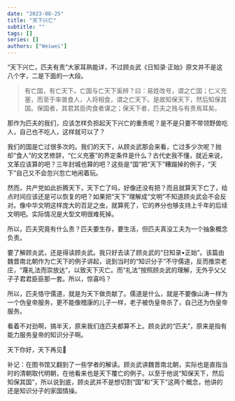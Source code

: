 ```yaml
---
date: "2023-08-25"
title: "天下兴亡"
subtitle: ""
tags: []
series: []
authors: ["Weiwei"]
---
```


“天下兴亡，匹夫有责”大家耳熟能详，不过顾炎武《日知录·正始》原文并不是这八个字，二是下面的一大段。

> 有亡国，有亡天下。亡国与亡天下奚辨？曰：易姓改号，谓之亡国；仁义充塞，而至于率兽食人，人将相食，谓之亡天下。是故知保天下，然后知保其国。保国者，其君其臣肉食者谋之；保天下者，匹夫之贱与有责焉耳矣。

那作为匹夫的我们，应该怎样负担起天下兴亡的重责呢？是不是只要不带领野兽吃人，自己也不吃人，这样就可以了？

我们的国是亡过很多次的。我们的天下，从顾炎武那会来看，亡过多少次呢？抛却“食人”的文艺修辞，“仁义充塞”的界定条件是什么？古代史我不懂，就近来说，文革应该算的吧？三年封城也算的吧？这些是“国”把“天下”糟蹋掉的例子，“天下”自己又不会忽兴忽亡地闹着玩。

然而，共产党如此折腾天下，天下亡了吗，好像还没有把？而且就算天下亡了，给点时间应该还是可以恢复的吧？如果把“天下”理解成“文明”不知道顾炎武会不会反对。像中华文明这样庞大的百足之虫，就算死了，它的养分也够支持上千年的后续文明吧。实际情况是大型文明很难死掉。

所以，匹夫究竟有什么责？匹夫要生存，要生活，但匹夫真没工夫为一个抽象概念负责。

要了解顾炎武，还是得读顾炎武。我只好去读了顾炎武的“日知录•正始”。该篇由魏晋南北朝作为亡天下的例子讲起，说到当时的“知识分子”不守儒道，反而推崇老庄，“蔑礼法而崇放达”，以致天下灭亡。而“礼法”按照顾炎武的理解，无外乎父父子子君君臣臣那一套。所以，惊喜吗？

所以，匹夫恪守儒道，就是为天下做贡献了。儒道是什么，就是不要像山涛一样为一个伪皇帝服务，更不能像稽康的儿子一样，老子被伪皇帝杀了，自己还为伪皇帝服务。

看着不对劲啊，搞半天，原来我们连匹夫都算不上。顾炎武的“匹夫”，原来是指有能力服务皇帝的知识分子啊。

天下你好，天下再见🫡

补记：在图书馆又翻到了一些学者的解读。顾炎武讲魏晋南北朝，实际也是直指当时的清朝取代明朝，在他看来也是天下覆亡的例子。以至于他说“知保天下，然后知保其国”，所以说到底，顾炎武并不是想切割“国”和“天下”这两个概念，他讲的还是知识分子的家国情操。
